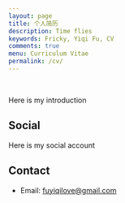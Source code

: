 ```yaml
---
layout: page
title: 个人简历
description: Time flies
keywords: Fricky, Yiqi Fu, CV
comments: true
menu: Curriculum Vitae
permalink: /cv/
---
```

<br>

Here is my introduction

## Social
Here is my social account

## Contact

- Email: fuyiqilove@gmail.com
